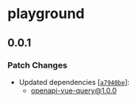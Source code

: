 # playground

## 0.0.1

### Patch Changes

- Updated dependencies [[`a7940be`](https://github.com/hirotaka/openapi-typescript-vue/commit/a7940be9cf6ff8222400ed8fa071c3d6f277a65f)]:
  - openapi-vue-query@1.0.0
